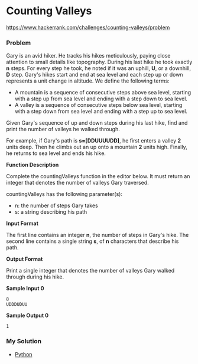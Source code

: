 # Counting Valleys

https://www.hackerrank.com/challenges/counting-valleys/problem

### Problem

Gary is an avid hiker. He tracks his hikes meticulously, paying close attention to small details like topography. 
During his last hike he took exactly **n** steps. For every step he took, he noted if it was an uphill, **U**, or a downhill, **D** step. 
Gary's hikes start and end at sea level and each step up or down represents a  unit change in altitude. We define the following terms:

- A mountain is a sequence of consecutive steps above sea level, starting with a step up from sea level and ending with a step down to sea level.
- A valley is a sequence of consecutive steps below sea level, starting with a step down from sea level and ending with a step up to sea level.

Given Gary's sequence of up and down steps during his last hike, find and print the number of valleys he walked through.

For example, if Gary's path is **s=[DDUUUUDD]**, he first enters a valley **2** units deep. Then he climbs out an up onto a mountain **2** units high. Finally, he returns to sea level and ends his hike.

**Function Description**

Complete the countingValleys function in the editor below. It must return an integer that denotes the number of valleys Gary traversed.

countingValleys has the following parameter(s):

- n: the number of steps Gary takes
- s: a string describing his path

**Input Format**

The first line contains an integer **n**, the number of steps in Gary's hike.
The second line contains a single string **s**, of **n** characters that describe his path.

**Output Format**

Print a single integer that denotes the number of valleys Gary walked through during his hike.

**Sample Input 0**

```
8
UDDDUDUU
```

**Sample Output 0**

```
1
```

### My Solution

- [Python](python.py)